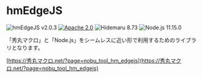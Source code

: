 # hmEdgeJS

![hmEdgeJS v2.0.3](https://img.shields.io/badge/hmEdgeJS-v2.0.3-6479ff.svg)
[![Apache 2.0](https://img.shields.io/badge/license-Apache_2.0-blue.svg?style=flat)](LICENSE)
![Hidemaru 8.73](https://img.shields.io/badge/Hidemaru-v8.73-6479ff.svg)
![Node.js 11.15.0](https://img.shields.io/badge/Node.js-v11.15.0-6479ff.svg?logo=node.js&logoColor=white)

「秀丸マクロ」と「Node.js」をシームレスに近い形で利用するためのライブラリとなります。

[https://秀丸マクロ.net/?page=nobu_tool_hm_edgejs](https://秀丸マクロ.net/?page=nobu_tool_hm_edgejs)